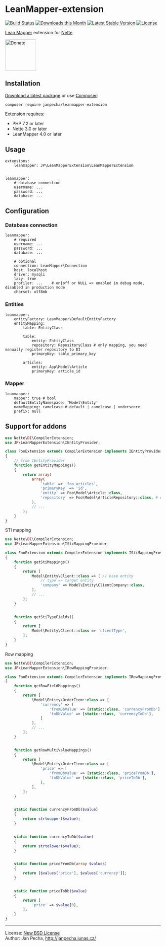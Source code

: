 LeanMapper-extension
====================

[![Build Status](https://github.com/janpecha/leanmapper-extension/workflows/Build/badge.svg)](https://github.com/janpecha/leanmapper-extension/actions)
[![Downloads this Month](https://img.shields.io/packagist/dm/janpecha/leanmapper-extension.svg)](https://packagist.org/packages/janpecha/leanmapper-extension)
[![Latest Stable Version](https://poser.pugx.org/janpecha/leanmapper-extension/v/stable)](https://github.com/janpecha/leanmapper-extension/releases)
[![License](https://img.shields.io/badge/license-New%20BSD-blue.svg)](https://github.com/janpecha/leanmapper-extension/blob/master/license.md)

[Lean Mapper](http://leanmapper.com/) extension for [Nette](https://nette.org).

<a href="https://www.janpecha.cz/donate/"><img src="https://buymecoffee.intm.org/img/donate-banner.v1.svg" alt="Donate" height="100"></a>


Installation
------------

[Download a latest package](https://github.com/janpecha/leanmapper-extension/releases) or use [Composer](http://getcomposer.org/):

```
composer require janpecha/leanmapper-extension
```

Extension requires:
* PHP 7.2 or later
* Nette 3.0 or later
* LeanMapper 4.0 or later


Usage
-----

``` neon
extensions:
	leanmapper: JP\LeanMapperExtension\LeanMapperExtension


leanmapper:
	# database connection
	username: ...
	password: ...
	database: ...
```


Configuration
-------------

### Database connection

``` neon
leanmapper:
	# required
	username: ...
	password: ...
	database: ...

	# optional
	connection: LeanMapper\Connection
	host: localhost
	driver: mysqli
	lazy: true
	profiler: ...    # on|off or NULL => enabled in debug mode, disabled in production mode
	charset: utf8mb
```


### Entities

``` neon
leanmapper:
	entityFactory: LeanMapper\DefaultEntityFactory
	entityMapping:
		table: EntityClass

		table:
			entity: EntityClass
			repository: RepositoryClass # only mapping, you need manually register repository to DI
			primaryKey: table_primary_key

		articles:
			entity: App\Model\Article
			primaryKey: article_id
```


### Mapper

``` neon
leanmapper:
	mapper: true # bool
	defaultEntityNamespace: 'Model\Entity'
	nameMapping: camelcase # default | camelcase | underscore
	prefix: null
```


Support for addons
------------------

``` php
use Nette\DI\CompilerExtension;
use JP\LeanMapperExtension\IEntityProvider;

class FooExtension extends CompilerExtension implements IEntityProvider
{
	// from IEntityProvider
	function getEntityMappings()
	{
		return array(
			array(
				'table' => 'foo_articles',
				'primaryKey' => 'id',
				'entity' => Foo\Model\Article::class,
				'repository' => Foo\Model\ArticleRepository::class, # only mapping, you need manually register repository to DI
			),
			// ...
		);
	}
}
```

STI mapping

``` php
use Nette\DI\CompilerExtension;
use JP\LeanMapperExtension\IStiMappingProvider;

class FooExtension extends CompilerExtension implements IStiMappingProvider
{
	function getStiMappings()
	{
		return [
			Model\Entity\Client::class => [ // base entity
				// type => target entity
				'company' => Model\Entity\ClientCompany::class,
			],
			// ...
		];
	}


	function getStiTypeFields()
	{
		return [
			Model\Entity\Client::class => 'clientType',
		];
	}
}
```

Row mapping

``` php
use Nette\DI\CompilerExtension;
use JP\LeanMapperExtension\IRowMappingProvider;

class FooExtension extends CompilerExtension implements IRowMappingProvider
{
	function getRowFieldMappings()
	{
		return [
			\Model\Entity\OrderItem::class => [
				'currency' => [
					'fromDbValue' => [static::class, 'currencyFromDb'],
					'toDbValue' => [static::class, 'currencyToDb'],
				]
			],
			// ...
		];
	}


	function getRowMultiValueMappings()
	{
		return [
			\Model\Entity\OrderItem::class => [
				'price' => [
					'fromDbValue' => [static::class, 'priceFromDb'],
					'toDbValue' => [static::class, 'priceToDb'],
				],
			],
		];
	}


	static function currencyFromDb($value)
	{
		return strtoupper($value);
	}


	static function currencyToDb($value)
	{
		return strtolower($value);
	}


	static function priceFromDb(array $values)
	{
		return [$values['price'], $values['currency']];
	}


	static function priceToDb($value)
	{
		return [
			'price' => $value[0],
		];
	}
}
```

------------------------------

License: [New BSD License](license.md)
<br>Author: Jan Pecha, http://janpecha.iunas.cz/
